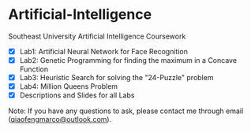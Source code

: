 # Artificial-Intelligence
Southeast University Artificial Intelligence Coursework

- [X] Lab1: Artificial Neural Network for Face Recognition 
- [X] Lab2: Genetic Programming for finding the maximum in a Concave Function
- [X] Lab3: Heuristic Search for solving the "24-Puzzle" problem
- [X] Lab4: Million Queens Problem
- [X] Descriptions and Slides for all Labs

Note: If you have any questions to ask, please contact me through email (qiaofengmarco@outlook.com).
